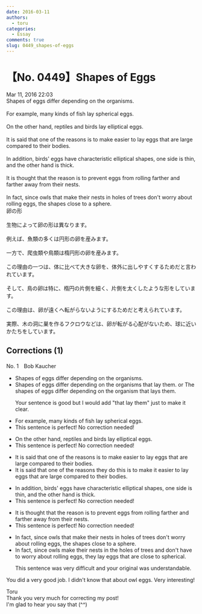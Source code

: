 ```yaml
---
date: 2016-03-11
authors:
  - toru
categories:
  - Essay
comments: true
slug: 0449_shapes-of-eggs
---
```


# 【No. 0449】Shapes of Eggs
<div class="date">Mar 11, 2016 22:03</div>
<div id="post"><div id="body_show_ori">
Shapes of eggs differ depending on the organisms.<br/><br/>For example, many kinds of fish lay spherical eggs.<br/><br/>On the other hand, reptiles and birds lay elliptical eggs.<br/><br/>It is said that one of the reasons is to make easier to lay eggs that are large compared to their bodies.<br/><br/>In addition, birds' eggs have characteristic elliptical shapes, one side is thin, and the other hand is thick.<br/><br/>It is thought that the reason is to prevent eggs from rolling farther and farther away from their nests.<br/><br/>In fact, since owls that make their nests in holes of trees don't worry about rolling eggs, the shapes close to a sphere.
</div></div>

<!-- more -->

<div id="post_ja"><div id="body_show_mo">
卵の形<br/><br/>生物によって卵の形は異なります。<br/><br/>例えば、魚類の多くは円形の卵を産みます。<br/><br/>一方で、爬虫類や鳥類は楕円形の卵を産みます。<br/><br/>この理由の一つは、体に比べて大きな卵を、体外に出しやすくするためだと言われています。<br/><br/>そして、鳥の卵は特に、楕円の片側を細く、片側を太くしたような形をしています。<br/><br/>この理由は、卵が遠くへ転がらないようにするためだと考えられています。<br/><br/>実際、木の洞に巣を作るフクロウなどは、卵が転がる心配がないため、球に近いかたちをしています。
</div></div>

## Corrections (1)
<div id="block"><div class="first_name"> No. 1　<span class="just_name">Bob Kaucher</span></div><div id="block2">
<ul class="correction_field">
<li class="incorrect">Shapes of eggs differ depending on the organisms.</li>
<li class="corrected correct">
Shapes of eggs differ depending on the organisms that lay them. <span class="f_gray">or</span> The shapes of eggs differ depending on the organism that lays them.
<p class="correction_comment">Your sentence is good but I would add "that lay them" just to make it clear.</p>
</li>
</ul>
<ul class="correction_field">
<li class="incorrect">For example, many kinds of fish lay spherical eggs.</li>
<li class="corrected perfect">This sentence is perfect! No correction needed!</li>
</ul>
<ul class="correction_field">
<li class="incorrect">On the other hand, reptiles and birds lay elliptical eggs.</li>
<li class="corrected perfect">This sentence is perfect! No correction needed!</li>
</ul>
<ul class="correction_field">
<li class="incorrect">It is said that one of the reasons is to make easier to lay eggs that are large compared to their bodies.</li>
<li class="corrected correct">
It is said that one of the reasons <span class="f_blue">they do this</span> is to make <span class="f_blue">it</span> easier to lay eggs that are large compared to their bodies.
</li>
</ul>
<ul class="correction_field">
<li class="incorrect">In addition, birds' eggs have characteristic elliptical shapes, one side is thin, and the other hand is thick.</li>
<li class="corrected perfect">This sentence is perfect! No correction needed!</li>
</ul>
<ul class="correction_field">
<li class="incorrect">It is thought that the reason is to prevent eggs from rolling farther and farther away from their nests.</li>
<li class="corrected perfect">This sentence is perfect! No correction needed!</li>
</ul>
<ul class="correction_field">
<li class="incorrect">In fact, since owls that make their nests in holes of trees don't worry about rolling eggs, the shapes close to a sphere.</li>
<li class="corrected correct">
In fact, since owls make their nests in <span class="f_blue">the</span> holes of trees <span class="f_blue">and</span> don't <span class="f_blue">have to</span> worry about rolling eggs, <span class="f_blue">they lay eggs that are</span> close to <span class="f_blue">spherical</span>.
<p class="correction_comment">This sentence was very difficult and your original was understandable.</p>
</li>
</ul>
<p class="comment_small">
 You did a very good job. I didn't know that about owl eggs. Very interesting!
</p>

</div><div class="name"><span class="just_name">Toru</span><br>
Thank you very much for correcting my post!<br/>I'm glad to hear you say that (^^)
</div>
</div>
